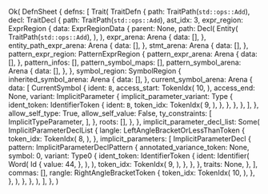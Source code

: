 Ok(
    DefnSheet {
        defns: [
            Trait(
                TraitDefn {
                    path: TraitPath(`std::ops::Add`),
                    decl: TraitDecl {
                        path: TraitPath(`std::ops::Add`),
                        ast_idx: 3,
                        expr_region: ExprRegion {
                            data: ExprRegionData {
                                parent: None,
                                path: Decl(
                                    Entity(
                                        TraitPath(`std::ops::Add`),
                                    ),
                                ),
                                expr_arena: Arena {
                                    data: [],
                                },
                                entity_path_expr_arena: Arena {
                                    data: [],
                                },
                                stmt_arena: Arena {
                                    data: [],
                                },
                                pattern_expr_region: PatternExprRegion {
                                    pattern_expr_arena: Arena {
                                        data: [],
                                    },
                                    pattern_infos: [],
                                    pattern_symbol_maps: [],
                                    pattern_symbol_arena: Arena {
                                        data: [],
                                    },
                                },
                                symbol_region: SymbolRegion {
                                    inherited_symbol_arena: Arena {
                                        data: [],
                                    },
                                    current_symbol_arena: Arena {
                                        data: [
                                            CurrentSymbol {
                                                ident: `B`,
                                                access_start: TokenIdx(
                                                    10,
                                                ),
                                                access_end: None,
                                                variant: ImplicitParameter {
                                                    implicit_parameter_variant: Type {
                                                        ident_token: IdentifierToken {
                                                            ident: `B`,
                                                            token_idx: TokenIdx(
                                                                9,
                                                            ),
                                                        },
                                                    },
                                                },
                                            },
                                        ],
                                    },
                                    allow_self_type: True,
                                    allow_self_value: False,
                                    ty_constraints: [
                                        ImplicitTypeParameter,
                                    ],
                                },
                                roots: [],
                            },
                        },
                        implicit_parameter_decl_list: Some(
                            ImplicitParameterDeclList {
                                langle: LeftAngleBracketOrLessThanToken {
                                    token_idx: TokenIdx(
                                        8,
                                    ),
                                },
                                implicit_parameters: [
                                    ImplicitParameterDecl {
                                        pattern: ImplicitParameterDeclPattern {
                                            annotated_variance_token: None,
                                            symbol: 0,
                                            variant: Type0 {
                                                ident_token: IdentifierToken {
                                                    ident: Identifier(
                                                        Word(
                                                            Id {
                                                                value: 44,
                                                            },
                                                        ),
                                                    ),
                                                    token_idx: TokenIdx(
                                                        9,
                                                    ),
                                                },
                                            },
                                        },
                                        traits: None,
                                    },
                                ],
                                commas: [],
                                rangle: RightAngleBracketToken {
                                    token_idx: TokenIdx(
                                        10,
                                    ),
                                },
                            },
                        ),
                    },
                },
            ),
        ],
    },
)